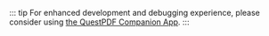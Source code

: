 ::: tip
For enhanced development and debugging experience, please consider using [the QuestPDF Companion App](/companion/usage).
:::
